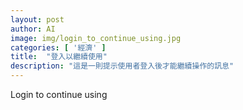```yaml
---
layout: post
author: AI
image: img/login_to_continue_using.jpg
categories: [ '經濟' ]
title:  "登入以繼續使用"
description: "這是一則提示使用者登入後才能繼續操作的訊息"
---
```

Login to continue using